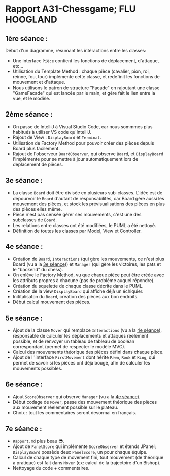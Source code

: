 # Rapport A31-Chessgame; FLU HOOGLAND

## 1ère séance :

Début d'un diagramme, résumant les intéractions entre les classes:

- Une interface `Pièce` contient les fonctions de déplacement, d'attaque, etc...
- Utilisation du Template Method : chaque pièce (cavalier, pion, roi, reinne, fou, tour) implémente cette classe, et redefinit les fonctions de mouvement et d'attaque.
- Nous utilisons le patron de structure "Facade" en rajoutant une classe "GameFacade" qui est lancée par le main, et gère fait le lien entre la vue, et le modèle.

## 2ème séance :

- On passe de IntelliJ à Visual Studio Code, car nous sommmes plus habitués à utiliser VS code qu'IntelliJ.
- Rajout de View : `DisplayBoard` et `Terminal`.
- Utilisation de Factory Method pour pouvoir créer des pièces depuis Board plus facilement.
- Rajout de l'observeur `BoardObserver`, qui observe `Board`, et `DisplayBoard` l'implémente pour se mettre à jour automatiquement lors de deplacement de pièces.

## 3e séance :

- La classe `Board` doit être divisée en plusieurs sub-classes. L'idée est de dépourvoir le `Board` d'autant de responsabilités, car Board gère aussi les mouvement des pièces, et stock les prévisualisations des pièces en plus des pièces elles même.
- Pièce n'est pas censée gérer ses mouvements, c'est une des subclasses de `Board`.
- Les relations entre classes ont été modifiées, le PUML a été nettoyé.
- Définition de toutes les classes par Model, View et Controller.

## 4e séance :

- Création de `Board`, `Interactions` (qui gère les mouvements, ce n'est plus Board (vu a la [3e séance](#3e-séance))) et `Manager` (qui gère les victoires, les pats et le "backend" du chess).
- On enlève le Factory Method, vu que chaque pièce peut être créée avec les attributs propres à chacune (pas de problème auquel répondre).
- Création du squelette de chaque classe décrite dans le PUML.
- Création de la view `DisplayBoard` qui affiche déjà un échiquier.
- Inititalisaton du `Board`, création des pièces aux bon endroits.
- Début calcul mouvement des pièces.

## 5e séance :

- Ajout de la classe `Mover` qui remplace `Interactions` (vu a la [4e séance](#4e-séance)), responsable de calculer les déplacements et attaques réelement possible, et de renvoyer un tableau de tableau de booléan correspondant (permet de respecter le modèle MVC).
- Calcul des mouvements théorique des pièces défini dans chaque pièce.
- Ajout de l''interface `FirstMovement` dont hérite `Pawn`, `Rook` et `King`, qui permet de savoir si les pièces ont déjà bougé, afin de calculer les mouvements possibles.

## 6e séance :

- Ajout `ScoreObserver` qui observe `Manager` (vu a la [4e séance](#4e-séance)).
- Début codage de `Mover`, passe des mouvement théorique des pièces aux mouvement réelement possible sur le plateau.
- Choix : tout les commentaires seront desormai en français.

## 7e séance :

- ``Rapport.md`` plus beau 😎.
- Ajout de `PanelScore` qui implémente `ScoreObserver` et étends JPanel; `DisplayBoard` possède deux `PanelScore`, un pour chaque équipe.
- Calcul de chaque type de movement fini, tout mouvement (de théorique à pratique) est fait dans `Mover` (ex: calcul de la trajectoire d'un Bishop).
- Nettoyage du code + commentaires.
